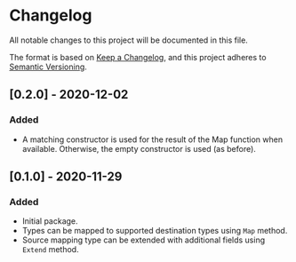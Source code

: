 # Changelog
All notable changes to this project will be documented in this file.

The format is based on [Keep a Changelog](https://keepachangelog.com/en/1.0.0/),
and this project adheres to [Semantic Versioning](https://semver.org/spec/v2.0.0.html).

## [0.2.0] - 2020-12-02
### Added
- A matching constructor is used for the result of the Map function when available. Otherwise,
	the empty constructor is used (as before).

## [0.1.0] - 2020-11-29
### Added
- Initial package.
- Types can be mapped to supported destination types using `Map` method.
- Source mapping type can be extended with additional fields using `Extend` method.